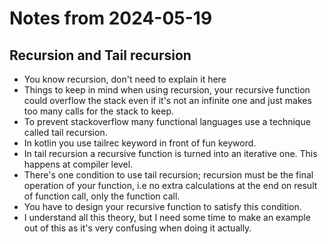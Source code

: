 # Notes from 2024-05-19
## Recursion and Tail recursion
- You know recursion, don't need to explain it here
- Things to keep in mind when using recursion, your recursive function could overflow the stack even if it's not an infinite one and just makes too many calls for the stack to keep.
- To prevent stackoverflow many functional languages use a technique called tail recursion.
- In kotlin you use tailrec keyword in front of fun keyword.
- In tail recursion a recursive function is turned into an iterative one. This happens at compiler level.
- There's one condition to use tail recursion; recursion must be the final operation of your function, i.e no extra calculations at the end on result of function call, only the function call.
- You have to design your recursive function to satisfy this condition.
- I understand all this theory, but I need some time to make an example out of this as it's very confusing when doing it actually.